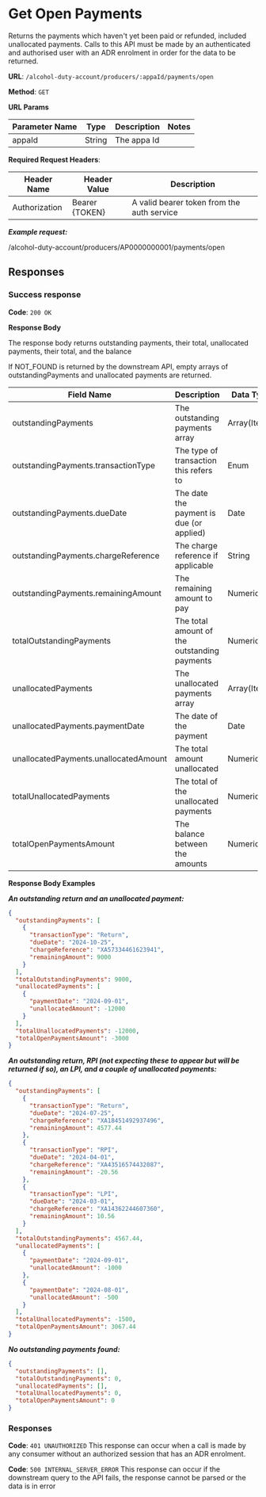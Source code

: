 # Get Open Payments

Returns the payments which haven't yet been paid or refunded, included unallocated payments.
Calls to this API must be made by an authenticated and authorised user with an ADR enrolment in order for the data to be returned.

**URL**: `/alcohol-duty-account/producers/:appaId/payments/open`

**Method**: `GET`

**URL Params**

| Parameter Name | Type   | Description    | Notes                     |
|----------------|--------|----------------|---------------------------|
| appaId         | String | The appa Id    |                           |

**Required Request Headers**:

| Header Name   | Header Value   | Description                                |
|---------------|----------------|--------------------------------------------|
| Authorization | Bearer {TOKEN} | A valid bearer token from the auth service |

***Example request:***

/alcohol-duty-account/producers/AP0000000001/payments/open

## Responses

### Success response

**Code**: `200 OK`

**Response Body**

The response body returns outstanding payments, their total, unallocated payments, their total, and the balance

If NOT_FOUND is returned by the downstream API, empty arrays of outstandingPayments and unallocated payments are returned.

| Field Name                            | Description                                  | Data Type     | Mandatory/Optional | Notes                                                      |
|---------------------------------------|----------------------------------------------|---------------|--------------------|------------------------------------------------------------|
| outstandingPayments                   | The outstanding payments array               | Array(Items)  | Mandatory          |                                                            |
| outstandingPayments.transactionType   | The type of transaction this refers to       | Enum          | Mandatory          | Return, Overpayment, LPI, RPI                              |
| outstandingPayments.dueDate           | The date the payment is due (or applied)     | Date          | Mandatory          | YYYY-MM-DD                                                 |
| outstandingPayments.chargeReference   | The charge reference if applicable           | String        | Optional           |                                                            |
| outstandingPayments.remainingAmount   | The remaining amount to pay                  | Numeric       | Mandatory          | Positive if a debt, negative if a credit                   |
| totalOutstandingPayments              | The total amount of the outstanding payments | Numeric       | Mandatory          |                                                            |
| unallocatedPayments                   | The unallocated payments array               | Array(Items)  | Mandatory          |                                                            |
| unallocatedPayments.paymentDate       | The date of the payment                      | Date          | Mandatory          | YYYY-MM-DD                                                 |
| unallocatedPayments.unallocatedAmount | The total amount unallocated                 | Numeric       | Mandatory          | As it's a credit, the amount is negative                   |
| totalUnallocatedPayments              | The total of the unallocated payments        | Numeric       | Mandatory          |                                                            |
| totalOpenPaymentsAmount               | The balance between the amounts              | Numeric       | Mandatory          | = totalOutstandingPayments - abs(totalUnallocatedPayments) |


**Response Body Examples**

***An outstanding return and an unallocated payment:***

```json
{
  "outstandingPayments": [
    {
      "transactionType": "Return",
      "dueDate": "2024-10-25",
      "chargeReference": "XA57334461623941",
      "remainingAmount": 9000
    }
  ],
  "totalOutstandingPayments": 9000,
  "unallocatedPayments": [
    {
      "paymentDate": "2024-09-01",
      "unallocatedAmount": -12000
    }
  ],
  "totalUnallocatedPayments": -12000,
  "totalOpenPaymentsAmount": -3000
}
```

***An outstanding return, RPI (not expecting these to appear but will be returned if so), an LPI, and a couple of unallocated payments:***

```json
{
  "outstandingPayments": [
    {
      "transactionType": "Return",
      "dueDate": "2024-07-25",
      "chargeReference": "XA18451492937496",
      "remainingAmount": 4577.44
    },
    {
      "transactionType": "RPI",
      "dueDate": "2024-04-01",
      "chargeReference": "XA43516574432087",
      "remainingAmount": -20.56
    },
    {
      "transactionType": "LPI",
      "dueDate": "2024-03-01",
      "chargeReference": "XA14362244607360",
      "remainingAmount": 10.56
    }
  ],
  "totalOutstandingPayments": 4567.44,
  "unallocatedPayments": [
    {
      "paymentDate": "2024-09-01",
      "unallocatedAmount": -1000
    },
    {
      "paymentDate": "2024-08-01",
      "unallocatedAmount": -500
    }
  ],
  "totalUnallocatedPayments": -1500,
  "totalOpenPaymentsAmount": 3067.44
}
```

***No outstanding payments found:***

```json
{
  "outstandingPayments": [],
  "totalOutstandingPayments": 0,
  "unallocatedPayments": [],
  "totalUnallocatedPayments": 0,
  "totalOpenPaymentsAmount": 0
}
```

### Responses
**Code**: `401 UNAUTHORIZED`
This response can occur when a call is made by any consumer without an authorized session that has an ADR enrolment.

**Code**: `500 INTERNAL_SERVER_ERROR`
This response can occur if the downstream query to the API fails, the response cannot be parsed or the data is in error